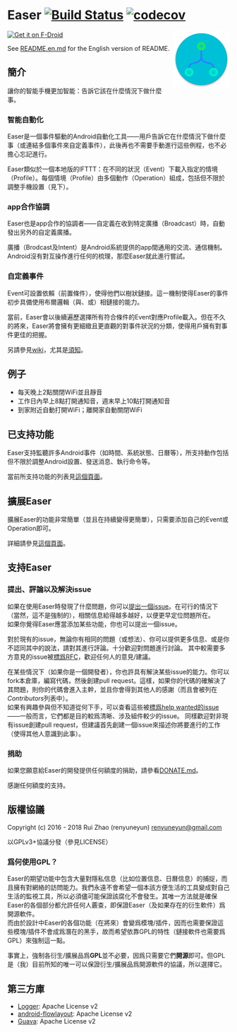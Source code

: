 Easer [![Build Status](https://travis-ci.org/renyuneyun/Easer.svg?branch=master)](https://travis-ci.org/renyuneyun/Easer) [![codecov](https://codecov.io/gh/renyuneyun/Easer/branch/master/graph/badge.svg)](https://codecov.io/gh/renyuneyun/Easer)
=======
[<img src="https://f-droid.org/badge/get-it-on-zh-cn.png"
      alt="Get it on F-Droid"
      height="60">](https://f-droid.org/app/ryey.easer)
<img align="right" src='./app/src/main/ic_launcher-web.png' width='128' height='128'/>

See [README.en.md](README.en.md) for the English version of README.


簡介
-----
讓你的智能手機更加智能：告訴它該在什麼情況下做什麼事。

### 智能自動化
Easer是一個事件驅動的Android自動化工具——用戶告訴它在什麼情況下做什麼事（或連結多個事件來自定義事件），此後再也不需要手動進行這些例程，也不必擔心忘記進行。

Easer類似於一個本地版的IFTTT：在不同的狀況（Event）下載入指定的情境（Profile）。每個情境（Profile）由多個動作（Operation）組成，包括但不限於調整手機設置（見下）。

### app合作協調

Easer也是app合作的協調者——自定義在收到特定廣播（Broadcast）時，自動發出另外的自定義廣播。

廣播（Brodcast及Intent）是Android系統提供的app間通用的交流、通信機制。Android沒有對互操作進行任何的梳理，那麼Easer就此進行嘗試。

### 自定義事件

Event可設置依賴（前置條件），使得他們以樹狀鏈接。這一機制使得Easer的事件初步具備使用布爾邏輯（與、或）相鏈接的能力。

當前，Easer會以後續遍歷選擇所有符合條件的Event對應Profile載入。但在不久的將來，Easer將會擁有更細緻且更直觀的對事件狀況的分類，使得用戶擁有對事件更佳的把握。


另請參見[wiki](https://github.com/renyuneyun/Easer/wiki)，尤其是[須知](https://github.com/renyuneyun/Easer/wiki/%E9%A0%88%E7%9F%A5)。

例子
-----
* 每天晚上2點關閉WiFi並且靜音
* 工作日內早上8點打開通知音，週末早上10點打開通知音
* 到家附近自動打開WiFi；離開家自動關閉WiFi

已支持功能
----------
Easer支持監聽許多Android事件（如時間、系統狀態、日曆等），所支持動作包括但不限於調整Android設置、發送消息、執行命令等。

當前所支持功能的列表見[這個頁面](https://renyuneyun.github.io/Easer/zh/FEATURES)。

擴展Easer
-----
擴展Easer的功能非常簡單（並且在持續變得更簡單），只需要添加自己的Event或Operation即可。

詳細請參見[這個頁面](https://renyuneyun.github.io/Easer/zh/EXTEND)。


支持Easer
-----
### 提出、評論以及解決issue
如果在使用Easer時發現了什麼問題，你可以[提出一個issue](https://github.com/renyuneyun/Easer/issues/new)。在可行的情況下（當然，這不是強制的），相關信息給得越多越好，以便更早定位問題所在。  
如果你覺得Easer應當添加某些功能，你也可以提出一個issue。

對於現有的issue，無論你有相同的問題（或想法）、你可以提供更多信息、或是你不認同其中的說法，請對其進行評論。十分歡迎對問題進行討論。
其中較需要多方意見的issue被[標爲RFC](https://github.com/renyuneyun/Easer/issues?q=is%3Aopen+label%3A%22RFC+%2F+Discussion+Wanted%22)，歡迎任何人的意見/建議。

在某些情況下（如果你是一個開發者），你也許具有解決某些issue的能力。你可以fork本倉庫，編寫代碼，然後創建pull request。這樣，如果你的代碼的確解決了其問題，則你的代碼會進入主幹，並且你會得到其他人的感謝（而且會被列在*Contributors*列表中）。  
如果有興趣參與但不知道從何下手，可以查看這些被[標爲help wanted的issue](https://github.com/renyuneyun/Easer/issues?q=is%3Aopen+label%3A%22help+wanted%22)——一般而言，它們都是目的較爲清晰、涉及組件較少的issue。
同樣歡迎對非現有issue創建pull request，但建議首先創建一個issue來描述你將要進行的工作（使得其他人意識到此事）。

### 捐助

如果您願意給Easer的開發提供任何額度的捐助，請參看[DONATE.md](https://renyuneyun.github.io/Easer/zh/DONATE)。

感謝任何額度的支持。

版權協議
-----
Copyright (c) 2016 - 2018 Rui Zhao (renyuneyun) <renyuneyun@gmail.com>

以GPLv3+協議分發（參見LICENSE）

### 爲何使用GPL？

Easer的期望功能中包含大量對隱私信息（比如位置信息、日曆信息）的捕捉，而且擁有對網絡的訪問能力。我們永遠不會希望一個本該方便生活的工具變成對自己生活的監視工具，所以必須儘可能保證該腐化不會發生。其唯一方法就是確保Easer的各個部分都允許任何人覈查，即保證Easer（及如果存在的衍生軟件）爲開源軟件。  
而由於設計中Easer的各個功能（在將來）會變爲模塊/插件，因而也需要保證這些模塊/插件不會成爲潛在的黑手，故而希望依靠GPL的特性（鏈接軟件也需要爲GPL）來強制這一點。

事實上，強制各衍生/擴展品爲**GPL**並不必要，因爲只需要它們**開源**即可。但GPL是（我）目前所知的唯一可以保證衍生/擴展品爲開源軟件的協議，所以選擇它。

第三方庫
-----
* [Logger](https://github.com/orhanobut/logger): Apache License v2
* [android-flowlayout](https://github.com/ApmeM/android-flowlayout): Apache License v2
* [Guava](https://github.com/google/guava): Apache License v2
